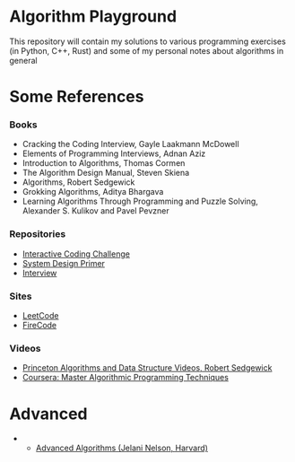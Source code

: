 # Algorithm Playground

This repository will contain my solutions to various programming exercises (in Python, C++, Rust) and some of my personal notes about algorithms in general

# Some References

### Books
- Cracking the Coding Interview, Gayle Laakmann McDowell
- Elements of Programming Interviews, Adnan Aziz
- Introduction to Algorithms, Thomas Cormen
- The Algorithm Design Manual, Steven Skiena 
- Algorithms, Robert Sedgewick
- Grokking Algorithms, Aditya Bhargava
- Learning Algorithms Through Programming and Puzzle Solving, Alexander S. Kulikov and Pavel Pevzner

### Repositories
- [Interactive Coding Challenge](https://github.com/donnemartin/interactive-coding-challenges)
- [System Design Primer](https://github.com/donnemartin/system-design-primer)
- [Interview](https://github.com/andreis/interview)

### Sites
- [LeetCode](https://leetcode.com/)
- [FireCode](https://www.firecode.io/) 

### Videos
- [Princeton Algorithms and Data Structure Videos, 	Robert Sedgewick](https://www.youtube.com/channel/UCirCLaGiw_zT6vJNI_At6ag)
- [Coursera: Master Algorithmic Programming Techniques](https://www.coursera.org/specializations/data-structures-algorithms)

# Advanced
- - [Advanced Algorithms (Jelani Nelson, Harvard)](http://people.seas.harvard.edu/~minilek/cs224/fall14/lec.html)
